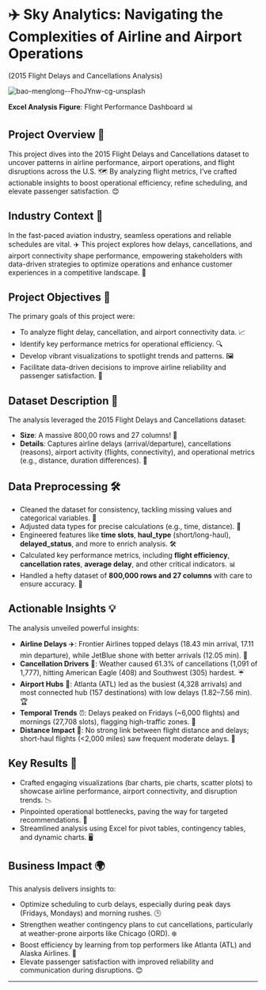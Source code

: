 # ✈️ Sky Analytics: Navigating the Complexities of Airline and Airport Operations
   (2015 Flight Delays and Cancellations Analysis)

![bao-menglong--FhoJYnw-cg-unsplash](https://github.com/user-attachments/assets/8172df16-cf82-419a-8cf0-f6f2b02ddf4b)


**Excel Analysis Figure**: Flight Performance Dashboard 📊

## Project Overview 🌟
This project dives into the 2015 Flight Delays and Cancellations dataset to uncover patterns in airline performance, airport operations, and flight disruptions across the U.S. 🗺️ By analyzing flight metrics, I’ve crafted actionable insights to boost operational efficiency, refine scheduling, and elevate passenger satisfaction. 😊

## Industry Context 🏢
In the fast-paced aviation industry, seamless operations and reliable schedules are vital. ✈️ This project explores how delays, cancellations, and airport connectivity shape performance, empowering stakeholders with data-driven strategies to optimize operations and enhance customer experiences in a competitive landscape. 🚀

## Project Objectives 🎯
The primary goals of this project were:
- To analyze flight delay, cancellation, and airport connectivity data. 📈
- Identify key performance metrics for operational efficiency. 🔍
- Develop vibrant visualizations to spotlight trends and patterns. 🖼️
- Facilitate data-driven decisions to improve airline reliability and passenger satisfaction. 🙌

## Dataset Description 📂
The analysis leveraged the 2015 Flight Delays and Cancellations dataset:
- **Size**: A massive 800,00 rows and 27 columns! 📑
- **Details**: Captures airline delays (arrival/departure), cancellations (reasons), airport activity (flights, connectivity), and operational metrics (e.g., distance, duration differences). 🛫

## Data Preprocessing 🛠️
- Cleaned the dataset for consistency, tackling missing values and categorical variables. 🧹
- Adjusted data types for precise calculations (e.g., time, distance). 🔢
- Engineered features like **time slots**, **haul_type** (short/long-haul), **delayed_status**, and more to enrich analysis. 🛠️
- Calculated key performance metrics, including **flight efficiency**, **cancellation rates**, **average delay**, and other critical indicators. 📊
- Handled a hefty dataset of **800,000 rows and 27 columns** with care to ensure accuracy. 💪

## Actionable Insights 💡
The analysis unveiled powerful insights:
- **Airline Delays** ✈️: Frontier Airlines topped delays (18.43 min arrival, 17.11 min departure), while JetBlue shone with better arrivals (12.05 min). 🌟
- **Cancellation Drivers** 🚫: Weather caused 61.3% of cancellations (1,091 of 1,777), hitting American Eagle (408) and Southwest (305) hardest. ☔
- **Airport Hubs** 🏫: Atlanta (ATL) led as the busiest (4,328 arrivals) and most connected hub (157 destinations) with low delays (1.82–7.56 min). 🏆
- **Temporal Trends** ⏰: Delays peaked on Fridays (~6,000 flights) and mornings (27,708 slots), flagging high-traffic zones. 🌅
- **Distance Impact** 📏: No strong link between flight distance and delays; short-haul flights (<2,000 miles) saw frequent moderate delays. 🛬

## Key Results 🥳
- Crafted engaging visualizations (bar charts, pie charts, scatter plots) to showcase airline performance, airport connectivity, and disruption trends. 📉
- Pinpointed operational bottlenecks, paving the way for targeted recommendations. 🎯
- Streamlined analysis using Excel for pivot tables, contingency tables, and dynamic charts. 🖥️

## Business Impact 🌍
This analysis delivers insights to:
- Optimize scheduling to curb delays, especially during peak days (Fridays, Mondays) and morning rushes. 🕒
- Strengthen weather contingency plans to cut cancellations, particularly at weather-prone airports like Chicago (ORD). ❄️
- Boost efficiency by learning from top performers like Atlanta (ATL) and Alaska Airlines. 🏅
- Elevate passenger satisfaction with improved reliability and communication during disruptions. 😊

---
